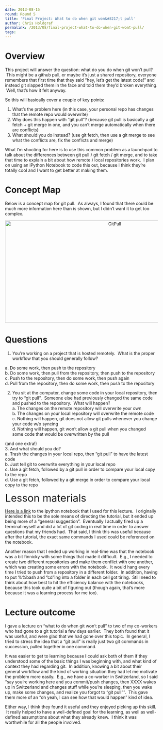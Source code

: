 ```yaml
---
date: 2013-08-15
round: Round 5
title: 'Final Project: What to do when git won&#8217;t pull'
author: Chris Holdgraf
permalink: /2013/08/final-project-what-to-do-when-git-wont-pull/
tags:
---
```

# Overview

This project will answer the question: what do you do when git won&#8217;t pull?  This might be a github pull, or maybe it&#8217;s just a shared repository, everyone remembers that first time that they said &#8220;hey, let&#8217;s get the latest code!&#8221; and instead git slapped them in the face and told them they&#8217;d broken everything.  Well, that&#8217;s how it felt anyway.

So this will basically cover a couple of key points:

1.  What&#8217;s the problem here (in this case, your personal repo has changes that the remote repo would overwrite)
2.  Why does this happen with &#8220;git pull&#8221;? (because git pull is basically a git fetch + git merge in one, and you can&#8217;t merge automatically when there are conflicts)
3.  What should you do instead? (use git fetch, then use a git merge to see what the conflicts are, fix the conflicts and merge)

What I&#8217;m shooting for here is to use this common problem as a launchpad to talk about the differences between git pull / git fetch / git merge, and to take that time to explain a bit about how remote / local repositories work.  I plan on using an iPython Notebook to code this out, because I think they&#8217;re totally cool and I want to get better at making them.

# Concept Map

Below is a concept map for git pull.  As always, I found that there could be much more information here than is shown, but I didn&#8217;t want it to get too complex.

<p style="text-align: center;">
  <a href="http://files.software-carpentry.org/training-course/2013/08/GitPull.jpg"><img class="alignnone size-large wp-image-3983" alt="GitPull" src="http://teaching.software-carpentry.org/wp-content/uploads/2013/08/GitPull-1024x488.jpg" width="707" height="336" /></a>
</p>

<h1 style="text-align: left;">
  Questions
</h1>

1. You&#8217;re working on a project that is hosted remotely.  What is the proper workflow that you should generally follow?

a. Do some work, then push to the repository  
b. Do some work, then pull from the repository, then push to the repository  
c. Push to the repository, then do some work, then push again  
d. Pull from the repository, then do some work, then push to the repository

2. You sit at the computer, change some code in your local repository, then try to &#8220;git pull&#8221;.  Someone else had previously changed the same code and pushed to the repository.  What will happen?  
a. The changes on the remote repository will overwrite your own  
b. The changes on your local repository will overwrite the remote code  
c. Nothing will happen, git does not allow git pulls whenever you change your code w/o syncing  
d. Nothing will happen, git won&#8217;t allow a git pull when you changed some code that would be overwritten by the pull

(and one extra!)  
3. And what should you do?  
a. Trash the changes in your local repo, then &#8220;git pull&#8221; to have the latest code  
b. Just tell git to overwrite everything in your local repo  
c. Use a git fetch, followed by a git pull in order to compare your local copy to the repo  
d. Use a git fetch, followed by a git merge in order to compare your local copy to the repo

<span style="font-size: 2.4em;">Lesson materials</span>

[Here is a link][1] to the ipython notebook that I used for this lecture.  I originally intended this to be the sole means of directing the tutorial, but it ended up being more of a &#8220;general suggestion&#8221;.  Eventually I actually fired up a terminal myself and did a lot of git coding in real time in order to answer questions that my friends had.  That said, I think this was useful because after the tutorial, the exact same commands I used could be referenced on the notebook.

Another reason that I ended up working in real-time was that the notebook was a bit finnicky with some things that made it difficult.  E.g., I needed to create two different repositories and make them conflict with one another, which was creating some errors with the notebook.  It would hang every time I tried to push from a repository in a different folder.  In addition, having to put %%bash and &#8220;cd&#8221;ing into a folder in each cell got tiring.  Still need to think about how best to hit the efficiency balance with the notebooks, because this took quite a bit of figuring out (though again, that&#8217;s more because it was a learning process for me too).

# Lecture outcome

I gave a lecture on &#8220;what to do when git won&#8217;t pull&#8221; to two of my co-workers who had gone to a git tutorial a few days earlier.  They both found that it was useful, and were glad that we had gone over this topic.  In general, I tried to stress the idea that a &#8220;git pull&#8221; is really just two git commands in succession, pulled together in one command.

It was easier to get to learning because I could ask both of them if they understood some of the basic things I was beginning with, and what kind of context they had regarding git.  In addition, knowing a bit about their general workflow and the kind of working situation they had let me motivate the problem more easily.  E.g., we have a co-worker in Switzerland, so I said &#8220;say you&#8217;re working here and you commit/push changes, then XXXX wakes up in Switzerland and changes stuff while you&#8217;re sleeping, then you wake up, make some changes, and realize you forgot to &#8220;git pull&#8221;&#8221;.  This gave them more of an &#8220;oh yeah, I can see how that would happen&#8221; kind of idea.

Either way, I think they found it useful and they enjoyed picking up this skill.  It really helped to have a well-defined goal for the learning, as well as well-defined assumptions about what they already knew.  I think it was worthwhile for all the people involved.

 [1]: http://nbviewer.ipython.org/6359961
